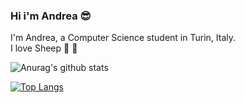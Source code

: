 ### Hi i'm Andrea :sunglasses:

I'm Andrea, a Computer Science student in Turin, Italy.  
I love Sheep :sheep: :gift_heart:


![Anurag's github stats](https://github-readme-stats.vercel.app/api?username=petrelliandrea&hide=contribs,prs)


[![Top Langs](https://github-readme-stats.vercel.app/api/top-langs/?username=petrelliandrea)](https://github.com/anuraghazra/github-readme-stats)


<!--
**petrelliandrea/petrelliandrea** is a repository because its `README.md`


-->
